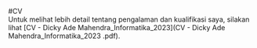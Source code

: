 #CV <br>
Untuk melihat lebih detail tentang pengalaman dan kualifikasi saya, silakan lihat [CV - Dicky Ade Mahendra_Informatika_2023](CV - Dicky Ade Mahendra_Informatika_2023 .pdf).

